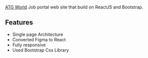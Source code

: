 [ATG World](https://agt-world.netlify.app/) Job portal web site that build on ReactJS and Bootstrap.

## Features

- Single page Architecture
- Converted Figma to React
- Fully responsive
- Used Bootstrap Css Library

